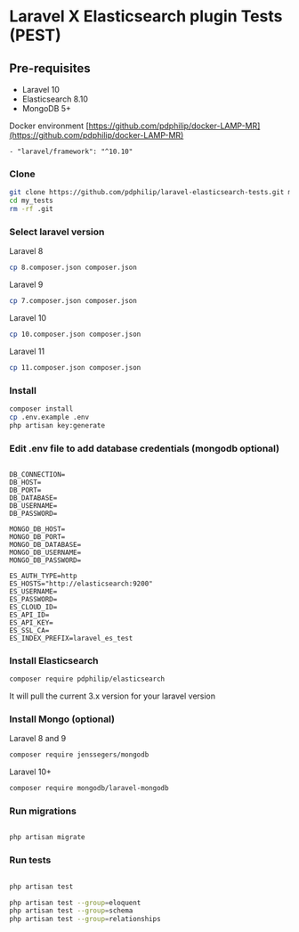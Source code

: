 # Laravel X Elasticsearch plugin Tests (PEST)

## Pre-requisites

- Laravel 10
- Elasticsearch 8.10
- MongoDB 5+

Docker environment [https://github.com/pdphilip/docker-LAMP-MR](https://github.com/pdphilip/docker-LAMP-MR)

```
- "laravel/framework": "^10.10"
```

### Clone

```bash
git clone https://github.com/pdphilip/laravel-elasticsearch-tests.git my_tests
cd my_tests
rm -rf .git
```
### Select laravel version
Laravel 8
```bash
cp 8.composer.json composer.json 
```
Laravel 9
```bash
cp 7.composer.json composer.json 
```
Laravel 10
```bash
cp 10.composer.json composer.json 
```
Laravel 11
```bash
cp 11.composer.json composer.json 
```

### Install

```bash
composer install
cp .env.example .env
php artisan key:generate
```



### Edit .env file to add database credentials (mongodb optional)

```dotenv

DB_CONNECTION=
DB_HOST=
DB_PORT=
DB_DATABASE=
DB_USERNAME=
DB_PASSWORD=

MONGO_DB_HOST=
MONGO_DB_PORT=
MONGO_DB_DATABASE=
MONGO_DB_USERNAME=
MONGO_DB_PASSWORD=

ES_AUTH_TYPE=http
ES_HOSTS="http://elasticsearch:9200"
ES_USERNAME=
ES_PASSWORD=
ES_CLOUD_ID=
ES_API_ID=
ES_API_KEY=
ES_SSL_CA=
ES_INDEX_PREFIX=laravel_es_test

```

### Install Elasticsearch

```bash
composer require pdphilip/elasticsearch
```
It will pull the current 3.x version for your laravel version

### Install Mongo (optional)
Laravel 8 and 9
```bash
composer require jenssegers/mongodb
```
Laravel 10+
```bash
composer require mongodb/laravel-mongodb
```

### Run migrations

```bash

php artisan migrate

```

### Run tests

```bash

php artisan test

php artisan test --group=eloquent
php artisan test --group=schema
php artisan test --group=relationships


```
